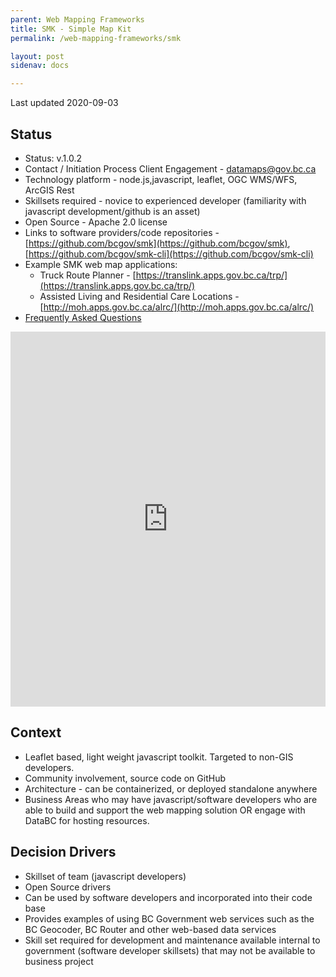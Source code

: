 ```yaml
---
parent: Web Mapping Frameworks
title: SMK - Simple Map Kit 
permalink: /web-mapping-frameworks/smk

layout: post
sidenav: docs

---
```


Last updated 2020-09-03

## Status

* Status: v.1.0.2
* Contact / Initiation Process	Client Engagement -  [datamaps@gov.bc.ca](mailto:datamaps@gov.bc.ca)
* Technology platform - node.js,javascript, leaflet, OGC WMS/WFS, ArcGIS Rest
* Skillsets required - novice to experienced developer (familiarity with javascript development/github is an asset)
* Open Source - Apache 2.0 license
* Links to software providers/code repositories - [https://github.com/bcgov/smk](https://github.com/bcgov/smk),  [https://github.com/bcgov/smk-cli](https://github.com/bcgov/smk-cli)
* Example SMK web map applications:  
  - Truck Route Planner - [https://translink.apps.gov.bc.ca/trp/](https://translink.apps.gov.bc.ca/trp/)
  - Assisted Living and Residential Care Locations - [http://moh.apps.gov.bc.ca/alrc/](http://moh.apps.gov.bc.ca/alrc/)
 * [Frequently Asked Questions](https://github.com/bcgov/smk-cli/wiki/Simple-Map-Kit-Editor-FAQs)
 
<iframe src="https://nicoledegreef.github.io/smk-moh-hsat/" height="600px" width="100%" style="border:none;"></iframe>

## Context

* Leaflet based, light weight javascript toolkit. Targeted to non-GIS developers.
* Community involvement, source code on GitHub
* Architecture - can be containerized, or deployed standalone anywhere
* Business Areas who may have javascript/software developers who are able to build and support the web mapping solution OR engage with DataBC for hosting resources.

## Decision Drivers

* Skillset of team (javascript developers)
* Open Source drivers
* Can be used by software developers and incorporated into their code base
* Provides examples of using BC Government web services such as the BC Geocoder, BC Router and other web-based data services
* Skill set required for development and maintenance available internal to government (software developer skillsets) that may not be available to business project

